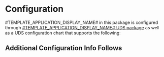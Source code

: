 # Configuration

#TEMPLATE_APPLICATION_DISPLAY_NAME# in this package is configured through [#TEMPLATE_APPLICATION_DISPLAY_NAME# UDS package](#UDS_PACKAGE_REPO#) as well as a UDS configuration chart that supports the following:

## Additional Configuration Info Follows
